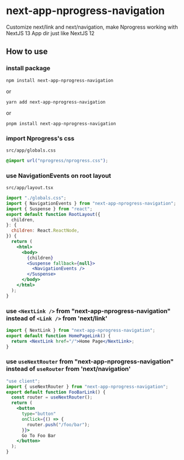# next-app-nprogress-navigation

Customize next/link and next/navigation, make Nprogress working with NextJS 13 App dir just like NextJS 12

## How to use

### install package

```
npm install next-app-nprogress-navigation
```

or

```
yarn add next-app-nprogress-navigation
```

or

```
pnpm install next-app-nprogress-navigation
```

### import Nprogress's css

`src/app/globals.css`

```css
@import url("nprogress/nprogress.css");
```

### use NavigationEvents on root layout

`src/app/layout.tsx`

```jsx
import "./globals.css";
import { NavigationEvents } from "next-app-nprogress-navigation";
import { Suspense } from "react";
export default function RootLayout({
  children,
}: {
  children: React.ReactNode,
}) {
  return (
    <html>
      <body>
        {children}
        <Suspense fallback={null}>
          <NavigationEvents />
        </Suspense>
      </body>
    </html>
  );
}
```

### use `<NextLink />` from "next-app-nprogress-navigation" instead of `<Link />` from 'next/link'

```jsx
import { NextLink } from "next-app-nprogress-navigation";
export default function HomePageLink() {
  return <NextLink href="/">Home Page</NextLink>;
}
```
### use `useNextRouter` from "next-app-nprogress-navigation" instead of `useRouter` from 'next/navigation'

```jsx
"use client";
import { useNextRouter } from "next-app-nprogress-navigation";
export default function FooBarLink() {
  const router = useNextRouter();
  return (
    <button
      type="button"
      onClick={() => {
        router.push("/foo/bar");
      }}>
      Go To Foo Bar
    </button>
  );
}
```
